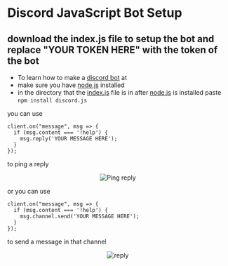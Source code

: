 # Discord JavaScript Bot Setup

## download the index.js file to setup the bot and replace "YOUR TOKEN HERE" with the token of the bot

- To learn how to make a [discord bot](https://www.discordbotsetup.tk/) at
- make sure you have [node.js](https://nodejs.org/en/) installed
- in the directory that the [index.js](index.js) file is in after [node.js](https://nodejs.org/en/) is installed paste `npm install discord.js`


you can use 
```
client.on("message", msg => {
  if (msg.content === '!help') {
    msg.reply('YOUR MESSAGE HERE');
  }
});
```
to ping a reply

<p align="center">
  <img alt="Ping reply" src="https://i.imgur.com/VorQaih.png">
</p>

or
you can use 
```
client.on("message", msg => {
  if (msg.content === '!help') {
    msg.channel.send('YOUR MESSAGE HERE');
  }
});
```
to send a message in that channel

<p align="center">
  <img alt="reply" src="https://i.imgur.com/68oPmiC.png">
</p>


